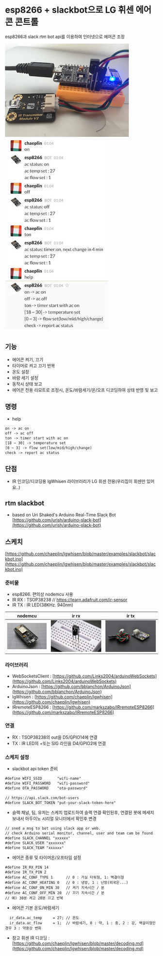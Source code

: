 esp8266 + slackbot으로 LG 휘센 에어콘 콘트롤
===================================

esp8266과 slack rtm bot api를 이용하여 인터넷으로 에어콘 조정

![conn](./pics/conn.jpg)
![slackbot](./pics/slackbot.jpg)

## 기능
- 에어콘 켜기, 끄기
- 타이머로 켜고 끄기 반복
- 온도 설정
- 바람 세기 설정
- 동작시 상태 보고
- 에어콘 전용 리모트로 조정시, 온도/바람세기/온/오프 디코딩하여 상태 반영 및 보고

## 명령
- help
```
on -> ac on
off -> ac off
ton -> timer start with ac on
[18 ~ 30] -> temperature set
[0 ~ 3] -> flow set(low/mid/high/change)
check -> report ac status
```

## 단점
- IR 인코딩/디코딩용 lgWhisen 라이브러리가 LG 휘센 전용(우리집이 휘센만 있어요..)

## rtm slackbot
- based on Uri Shaked's Arduino Real-Time Slack Bot [https://github.com/urish/arduino-slack-bot](https://github.com/urish/arduino-slack-bot)

## 스케치
[https://github.com/chaeplin/lgwhisen/blob/master/examples/slackbot/slackbot.ino](https://github.com/chaeplin/lgwhisen/blob/master/examples/slackbot/slackbot.ino)

### 준비물
- esp8266. 편의상 nodemcu 사용
- IR RX : TSOP38238 // https://learn.adafruit.com/ir-sensor
- IR TX : IR LED(38KHz. 940nm)

nodemcu | ir rx | ir tx
--------|-------|--------
![nodemcu](./pics/nodemcuv1.jpg) | ![irrx](./pics/TSOP38238-ir-rx.jpg) | ![irtx](./pics/ir-tx.jpg)

### 라이브러리
- WebSocketsClient : [https://github.com/Links2004/arduinoWebSockets](https://github.com/Links2004/arduinoWebSockets)
- ArduinoJson : [https://github.com/bblanchon/ArduinoJson](https://github.com/bblanchon/ArduinoJson)
- lgWhisen : [https://github.com/chaeplin/lgwhisen](https://github.com/chaeplin/lgwhisen)
- IRremoteESP8266 : [https://github.com/markszabo/IRremoteESP8266](https://github.com/markszabo/IRremoteESP8266)

### 연결
- RX : TSOP38238의 out을 D5/GPIO14에 연결
- TX : IR LED의 +또는 SIG 라인을 D4/GPIO2에 연결

### 스케치 설정
- slackbot api token 준비
```
#define WIFI_SSID       "wifi-name"
#define WIFI_PASSWORD   "wifi-password"
#define OTA_PASSWORD    "ota-password"

// https://api.slack.com/bot-users
#define SLACK_BOT_TOKEN "put-your-slack-token-here"
```
- 슬랙 채널, 팀, 유저는 스케치 업로드하여 슬랙 연결 확인된후, 연결된 봇에 메세지 보내서 아두이노 시리얼 모니터에서 확인후 변경
```
// sned a msg to bot using slack app or web.
// check Arduino serial monitor, channel, user and team cam be found 
#define SLACK_CHANNEL "xxxxxx"
#define SLACK_USER "xxxxxxx"
#define SLACK_TEAM "xxxxxx"

```
- 에어콘 종류 및 타이머온/오프타임 설정 
```
#define IR_RX_PIN 14 
#define IR_TX_PIN 2
#define AC_CONF_TYPE 1      // 0 : 거실 타워형, 1: 벽결이형
#define AC_CONF_HEATING 0   // 0 : 냉방, 1 : 난방(외국은...)
#define AC_CONF_ON_MIN 30   // 켜기 지속시간 / 분
#define AC_CONF_OFF_MIN 20  // 끄기 지속시간 / 분
// 예) 30분 켜고 20분 끄고 반복
```
- 에어콘 기본 온도/바람세기
```
  ir_data.ac_temp     = 27; // 온도
  ir_data.ac_flow     = 1;  // 바람세기, 0 : 약, 1 : 중, 2 : 강, 벽걸이형인 경우 3 : 약중강 변화 
```


* 참고 휘센 IR 디코딩 : [https://github.com/chaeplin/lgwhisen/blob/master/decoding.md](https://github.com/chaeplin/lgwhisen/blob/master/decoding.md)
